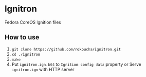# Ignitron

Fedora CoreOS Ignition files

## How to use

1. `git clone https://github.com/rokoucha/ignitron.git`
1. `cd ./ignitron`
1. `make`
1. Put `ignitron.ign.b64` to `Ignition config data` property or Serve `ignitron.ign` with HTTP server
